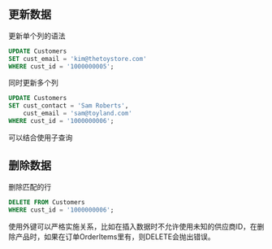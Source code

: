 ## 更新数据

更新单个列的语法

```sql
UPDATE Customers
SET cust_email = 'kim@thetoystore.com'
WHERE cust_id = '1000000005';
```

同时更新多个列

```sql
UPDATE Customers
SET cust_contact = 'Sam Roberts',
    cust_email = 'sam@toyland.com'
WHERE cust_id = '1000000006';
```

可以结合使用子查询

## 删除数据

删除匹配的行

```sql
DELETE FROM Customers
WHERE cust_id = '1000000006';
```

使用外键可以严格实施关系，比如在插入数据时不允许使用未知的供应商ID，在删除产品时，如果在订单OrderItems里有，则DELETE会抛出错误。